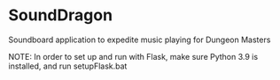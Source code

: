 # SoundDragon
Soundboard application to expedite music playing for Dungeon Masters

NOTE: In order to set up and run with Flask, make sure Python 3.9 is installed, and run setupFlask.bat
